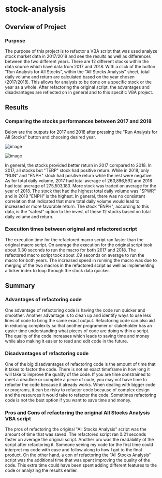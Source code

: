 # stock-analysis


## Overview of Project
### Purpose 
The purpose of this project is to refactor a VBA script that was used analyze stock market data in 2017/2018 and see the results as well as differences between the two different years. There are 12 different stocks within the data source which have data from 2017 and 2018. With a click of the button "Run Analysis for All Stocks”, within the "All Stocks Analysis" sheet, total daily volume and return are calculated based on the year chosen (2017/2018). This allows for analysis to be done on a specific stock or the year as a whole. After refactoring the original script, the advantages and disadvantages are reflected on in general and to this specific VBA project.

## Results

### Comparing the stocks performances between 2017 and 2018
Below are the outputs for 2017 and 2018 after pressing the "Run Analysis for All Stocks" button and choosing desired year.


![image](https://user-images.githubusercontent.com/96553992/149592139-0e8a2d13-9410-424f-a453-33be9d35e837.png)




![image](https://user-images.githubusercontent.com/96553992/149592167-f866c7ef-405e-454c-a191-0097f9cae730.png)


In general, the stocks provided better return in 2017 compared to 2018. In 2017, all stocks but "TERP" stock had positive return. While in 2018, only "RUN" and "ENPH" stock had positive return while the rest were negative. As for total daily volume, 2017 had total average of 263,886,592 and 2018 had total average of 275,503,183. More stock was traded on average for the year of 2018. The stock that had the highest total daily volume was "SPWR" and in 2018 "ENPH" is the highest. In general, there was no consistent correlation that indicated that more total daily volume would lead to increased or more favorable return. The stock "ENPH", according to this data, is the "safest" option to the invest of these 12 stocks based on total daily volume and return.

### Execution times between original and refactored script

The execution time for the refactored macro script ran faster than the original macro script. On average the execution for the original script took about 0.30 seconds to run the macro for both 2017 and 2018. The refactored macro script took about .09 seconds on average to run the macro for both years. The increased speed in running the macro was due to merging of the two macros in the refactored script as well as implementing a ticker index to loop through the stock data quicker. 



## Summary

### Advantages of refactoring code 

One advantage of refactoring code is having the code run quicker and smoother. Another advantage is to clean up and identify ways to use less lines of code to bring the same exact output. Refactoring code can also aid in reducing complexity so that another programmer or stakeholder has an easier time understanding what pieces of code are doing within a script. The quality of the code increases which leads to saving time and money while also making it easier to read and edit code in the future.
### Disadvantages of refactoring code 

One of the big disadvantages of refactoring code is the amount of time that it takes to factor the code. There is not an exact timeframe in how long it will take to improve the quality of the code. If you are time constrained to meet a deadline or complete a piece of code, you may not have time to refactor the code because it already works. When dealing with bigger code or programs, it can be risky to refactor code because of complex design and the resources it would take to refactor the code. Sometimes refactoring code is not the best option if you want to save time and money.

### Pros and Cons of refactoring the original All Stocks Analysis VBA script 

The pros of refactoring the original "All Stocks Analysis" script was the amount of time that was saved. The refactored script ran 0.21 seconds faster on average the original script. Another pro was the readability of the script after refactoring it. Someone seeing my code for the first time could interpret my code with ease and follow along to how I got to the final product. On the other hand, a con of refactoring the "All Stocks Analysis" script was the additional time that was spent improving the quality of the code. This extra time could have been spent adding different features to the code or analyzing the results earlier.

